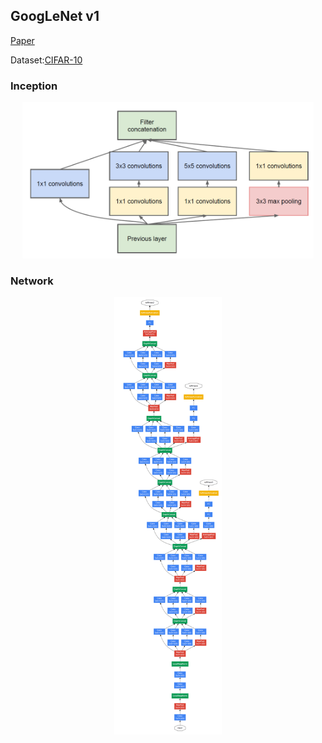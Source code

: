 ## GoogLeNet v1
[Paper](https://arxiv.org/pdf/1409.4842.pdf)

Dataset:[CIFAR-10](http://www.cs.toronto.edu/~kriz/cifar.html)

### Inception 
<div align='center'>
  <img src='https://github.com/Luxlios/Figure/blob/main/CNN/Inception.png'height='250'>
</div>

### Network
<div align='center'>
  <img src='https://github.com/Luxlios/Figure/blob/main/CNN/GoogLeNet_v1.png'height='700'>
</div>
